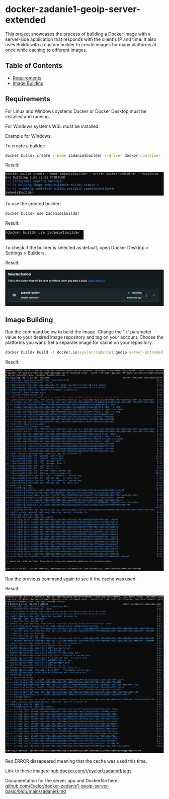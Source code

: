 # docker-zadanie1-geoip-server-extended
This project showcases the process of building a Docker image with a server-side application that responds with the client's IP and time. It also uses Buildx with a custom builder to create images for many platforms at once while caching to different images.

## Table of Contents

- [Requirements](#requirements)
- [Image Building](#image-building)

## Requirements

For Linux and Windows systems Docker or Docker Desktop must be installed and running.

For Windows systems WSL must be installed.

Example for Windows:

To create a builder:

```cmd
docker buildx create --name zadanie1builder --driver docker-container --bootstrap
```

Result:

![Builder Build](screenshots/builder-build.jpg)

To use the created builder:

```cmd
docker buildx use zadanie1builder
```

Result:

![Builder Use](screenshots/builder-use.jpg)

To check if the builder is selected as default, open Docker Desktop > Settings > Builders.

Result:

![Builder Check](screenshots/builder-check.jpg)

## Image Building

Run the command below to build the image. Change the '-t' parameter value to your desired image repository  and tag on your account. Choose the platforms you want. Set a separate image for cache on your repository.

```cmd
docker buildx build -t docker.io/eyelor/zadanie1:geoip-server-extended --platform linux/amd64,linux/arm64 --push --cache-to=type=registry,ref=docker.io/eyelor/zadanie1:geoip-server-extended-cache --cache-from=type=registry,ref=docker.io/eyelor/zadanie1:geoip-server-extended-cache --builder zadanie1builder .
```

Result:

![Extended Push First](screenshots/extended-push-first.jpg)

Run the previous command again to see if the cache was used.

Result:

![Extended Push Cached](screenshots/extended-push-cached.jpg)

Red ERROR dissapeared meaning that the cache was used this time.

Link to these images: [hub.docker.com/r/eyelor/zadanie1/tags](https://hub.docker.com/r/eyelor/zadanie1/tags)

Documentation for the server app and Dockerfile here: [github.com/Eyelor/docker-zadanie1-geoip-server-basic/blob/main/zadanie1.md](https://github.com/Eyelor/docker-zadanie1-geoip-server-basic/blob/main/zadanie1.md)

